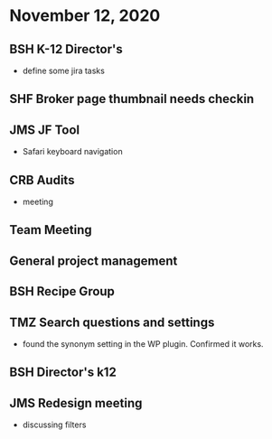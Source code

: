 # November 12, 2020

## BSH K-12 Director's
- define some jira tasks

## SHF Broker page thumbnail needs checkin

## JMS JF Tool
- Safari keyboard navigation

## CRB Audits
- meeting

## Team Meeting

## General project management

## BSH Recipe Group

## TMZ Search questions and settings
- found the synonym setting in the WP plugin. Confirmed it works.

## BSH Director's k12

## JMS Redesign meeting
- discussing filters